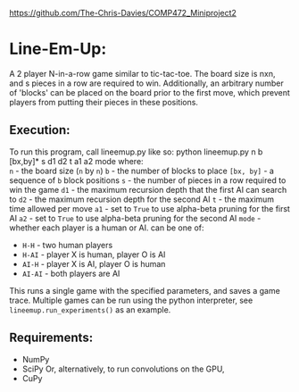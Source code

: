 https://github.com/The-Chris-Davies/COMP472_Miniproject2

# Line-Em-Up:
A 2 player N-in-a-row game similar to tic-tac-toe. The board size is nxn, and s pieces in a row are required to win. Additionally, an arbitrary number of 'blocks' can be placed on the board prior to the first move, which prevent players from putting their pieces in these positions.

## Execution:
To run this program, call lineemup.py like so:
    python lineemup.py n b [bx,by]* s d1 d2 t a1 a2 mode
where:  
`n` - the board size (`n` by `n`)
`b` - the number of blocks to place
`[bx, by]` - a sequence of `b` block positions
`s` - the number of pieces in a row required to win the game
`d1` - the maximum recursion depth that the first AI can search to
`d2` - the maximum recursion depth for the second AI
`t` - the maximum time allowed per move
`a1` - set to `True` to use alpha-beta pruning for the first AI
`a2` - set to `True` to use alpha-beta pruning for the second AI
`mode` - whether each player is a human or AI. can be one of:
- `H-H` - two human players
- `H-AI` - player X is human, player O is AI
- `AI-H` - player X is AI, player O is human
- `AI-AI` - both players are AI

This runs a single game with the specified parameters, and saves a game trace. Multiple games can be run using the python interpreter, see `lineemup.run_experiments()` as an example.

## Requirements:
- NumPy
- SciPy
Or, alternatively, to run convolutions on the GPU,
- CuPy
